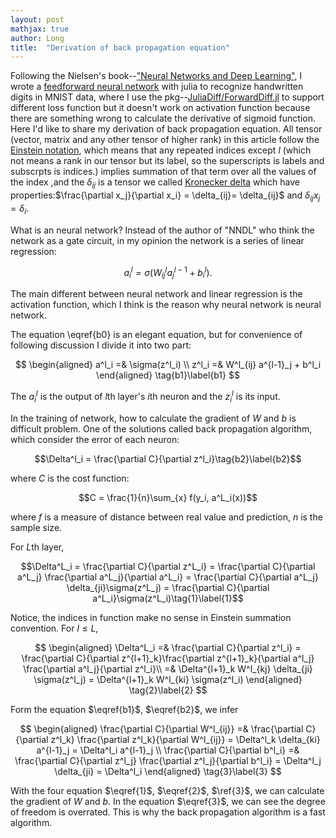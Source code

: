 ```yaml
---
layout: post
mathjax: true
author: Long
title:  "Derivation of back propagation equation"
---
```


Following the Nielsen's book--["Neural Networks and Deep Learning"](http://neuralnetworksanddeeplearning.com/), I wrote a [feedforward neural network](https://github.com/wangl-cc/NeuralNetwork.jl) with julia to recognize handwritten digits in MNIST data, where I use the pkg--[JuliaDiff/ForwardDiff.jl](https://github.com/JuliaDiff/ForwardDiff.jl) to support different loss function but it doesn't work on activation function because there are something wrong to calculate the derivative of sigmoid function. Here I'd like to share my derivation of back propagation equation. All tensor (vector, matrix and any other tensor of higher rank) in this article follow the [Einstein notation](https://en.wikipedia.org/wiki/Einstein_notation), which means that any repeated indices except $l$ (which not means a rank in our tensor but its label, so the superscripts is labels and subscrpts is indices.) implies summation of that term over all the values of the index ,and the $\delta_{ij}$ is a tensor we called [Kronecker delta](https://en.wikipedia.org/wiki/Kronecker_delta) which have properties:$\frac{\partial x_j}{\partial x_i} = \delta_{ij}= \delta_{ij}$ and $\delta_{ij}x_j = \delta_i$.

What is an neural network? Instead of the author of "NNDL" who think the network as a gate circuit, in my opinion the network is a series of linear regression:

$$a^l_i = \sigma(W^l_{ij} a^{l-1}_j + b^l_i).\tag{b0}\label{b0}$$

The main different between neural network and linear regression is the activation function, which I think is the reason why neural network is neural network.

The equation \eqref{b0} is an elegant equation, but for convenience of following discussion I divide it into two part:

$$
\begin{aligned}
    a^l_i =& \sigma(z^l_i) \\
    z^l_i =& W^l_{ij} a^{l-1}_j + b^l_i
\end{aligned}
\tag{b1}\label{b1}
$$

The $a^l_i$ is the output of $l$th layer's $i$th neuron and the $z^l_i$ is its input.

In the training of network, how to calculate the gradient of $W$ and $b$ is difficult problem. One of the solutions called back propagation algorithm, which consider the error of each neuron:

$$\Delta^l_i = \frac{\partial C}{\partial z^l_i}\tag{b2}\label{b2}$$

where $C$ is the cost function:

$$C = \frac{1}{n}\sum_{x} f(y_i, a^L_i(x))$$

where $f$ is a measure of distance between real value and prediction, $n$ is the sample size.

For $L$th layer,

$$\Delta^L_i = \frac{\partial C}{\partial z^L_i} = \frac{\partial C}{\partial a^L_j} \frac{\partial a^L_j}{\partial a^L_i} = \frac{\partial C}{\partial a^L_j} \delta_{ji}\sigma(z^L_j) = \frac{\partial C}{\partial a^L_i}\sigma(z^L_i)\tag{1}\label{1}$$

Notice, the indices in function make no sense in Einstein summation convention. For $l \leq L$,

$$
\begin{aligned}
\Delta^L_i =& \frac{\partial C}{\partial z^l_i} = \frac{\partial C}{\partial z^{l+1}_k}\frac{\partial z^{l+1}_k}{\partial a^l_j} \frac{\partial a^l_j}{\partial z^l_i}\\
=& \Delta^{l+1}_k W^l_{kj} \delta_{ji} \sigma(z^l_j) = \Delta^{l+1}_k W^l_{ki} \sigma(z^l_i)
\end{aligned}
\tag{2}\label{2}
$$

Form the equation $\eqref{b1}$, $\eqref{b2}$, we infer

$$
\begin{aligned}
\frac{\partial C}{\partial W^l_{ij}} =& \frac{\partial C}{\partial z^l_k} \frac{\partial z^l_k}{\partial W^l_{ij}} = \Delta^l_k \delta_{ki} a^{l-1}_j = \Delta^l_i a^{l-1}_j \\
\frac{\partial C}{\partial b^l_i} =& \frac{\partial C}{\partial z^l_j} \frac{\partial z^l_j}{\partial b^l_i} = \Delta^l_j \delta_{ji} = \Delta^l_i
\end{aligned}
\tag{3}\label{3}
$$

With the four equation $\eqref{1}$, $\eqref{2}$, $\ref{3}$, we can calculate the gradient of $W$ and $b$. In the equation $\eqref{3}$, we can see the degree of freedom is overrated. This is why the back propagation algorithm is a fast algorithm.
